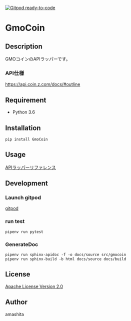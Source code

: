 [![Gitpod ready-to-code](https://img.shields.io/badge/Gitpod-ready--to--code-blue?logo=gitpod)](https://gitpod.io/#https://github.com/amashita/GmoCoin)

# GmoCoin

## Description

GMOコインのAPIラッパーです。

### API仕様

https://api.coin.z.com/docs/#outline

## Requirement

* Python 3.6

## Installation

```
pip install GmoCoin
```

## Usage

[APIラッパーリファレンス](https://amashita.github.io/GmoCoin/)

## Development

### Launch gitpod

[gitpod](https://gitpod.io/#https://github.com/amashita/GmoCoin)

### run test

```
pipenv run pytest
```

### GenerateDoc

```
pipenv run sphinx-apidoc -f -o docs/source src/gmocoin
pipenv run sphinx-build -b html docs/source docs/build
```

## License

[Apache License Version 2.0](LICENSE)

## Author

amashita
